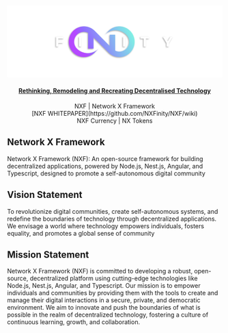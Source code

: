 <div align="center">
  <img src="./images/logo/nxfinity-banner.png" alt="NXF Logo" />
</div>

<h4 align="center">
  <a href="https://nxfinity.live">Rethinking, Remodeling and Recreating Decentralised Technology</a>
</h4>

<p align="center">
    NXF | <a src="https://github.com/NXFinity/NXF">Network X Framework</a><br>
    [NXF WHITEPAPER](https://github.com/NXFinity/NXF/wiki)<br>
    <a src="https://github.com/NXFinity/NXF/wiki/NXF-Currency-and-NX-Tokens#nxf-currency">NXF Currency</a> | 
    <a src="https://github.com/NXFinity/NXF/wiki/NXF-Currency-and-NX-Tokens#nx-tokens">NX Tokens</a>
</p>

<h2 align="left">
  Network X Framework
</h2>
<p align="left">
  Network X Framework (NXF): An open-source framework for building decentralized applications, powered by Node.js, Nest.js, Angular, and Typescript, designed to promote a self-autonomous digital community
</p>

<h2 align="left">
  Vision Statement
</h2>
<p align="left">
To revolutionize digital communities, create self-autonomous systems, and redefine the boundaries of technology through 
decentralized applications. We envisage a world where technology empowers individuals, fosters equality, and promotes a global sense of community
</p>

<h2 align="left">
  Mission Statement
</h2>
<p align="left">
Network X Framework (NXF) is committed to developing a robust, open-source, decentralized platform using cutting-edge technologies like Node.js, Nest.js, 
Angular, and Typescript. Our mission is to empower individuals and communities by providing them with the tools to create and manage their digital 
interactions in a secure, private, and democratic environment. We aim to innovate and push the boundaries of what is possible in the realm of decentralized 
technology, fostering a culture of continuous learning, growth, and collaboration.
</p>
